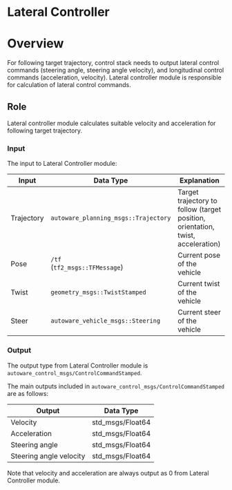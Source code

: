 # Lateral Controller

# Overview

For following target trajectory, control stack needs to output lateral control commands (steering angle, steering angle velocity), and longitudinal control commands (acceleration, velocity). Lateral controller module is responsible for calculation of lateral control commands.

## Role

Lateral controller module calculates suitable velocity and acceleration for following target trajectory.

### Input

The input to Lateral Controller module:

| Input      | Data Type                            | Explanation                                                                     |
| ---------- | ------------------------------------ | ------------------------------------------------------------------------------- |
| Trajectory | `autoware_planning_msgs::Trajectory` | Target trajectory to follow (target position, orientation, twist, acceleration) |
| Pose       | `/tf` <br>(`tf2_msgs::TFMessage`)    | Current pose of the vehicle                                                     |
| Twist      | `geometry_msgs::TwistStamped`        | Current twist of the vehicle                                                    |
| Steer      | `autoware_vehicle_msgs::Steering`    | Current steer of the vehicle                                                    |

### Output

The output type from Lateral Controller module is `autoware_control_msgs/ControlCommandStamped`.

The main outputs included in `autoware_control_msgs/ControlCommandStamped` are as follows:

| Output                  | Data Type        |
| ----------------------- | ---------------- |
| Velocity                | std_msgs/Float64 |
| Acceleration            | std_msgs/Float64 |
| Steering angle          | std_msgs/Float64 |
| Steering angle velocity | std_msgs/Float64 |

Note that velocity and acceleration are always output as 0 from Lateral Controller module.
